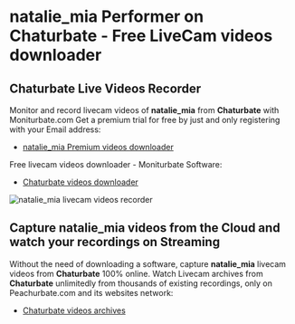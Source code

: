 # natalie_mia Performer on Chaturbate - Free LiveCam videos downloader

## Chaturbate Live Videos Recorder

Monitor and record livecam videos of **natalie_mia** from **Chaturbate** with Moniturbate.com
Get a premium trial for free by just and only registering with your Email address:
* [natalie_mia Premium videos downloader](https://moniturbate.com/request-demo-licence-key.html)

Free livecam videos downloader - Moniturbate Software:
* [Chaturbate videos downloader](https://moniturbate.com/moniturbate-download-software.html)

![natalie_mia livecam videos recorder](https://peachurnet.com/templates/moniturbate-software.png)


## Capture natalie_mia videos from the Cloud and watch your recordings on Streaming

Without the need of downloading a software, capture **natalie_mia** livecam videos from **Chaturbate** 100% online.
Watch Livecam archives from **Chaturbate** unlimitedly from thousands of existing recordings, only on Peachurbate.com and its websites network:
* [Chaturbate videos archives](https://peachurnet.com/)